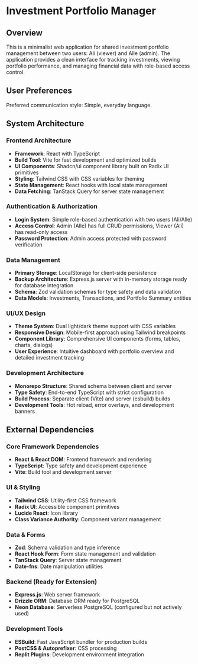 # Investment Portfolio Manager

## Overview

This is a minimalist web application for shared investment portfolio management between two users: Ali (viewer) and Alle (admin). The application provides a clean interface for tracking investments, viewing portfolio performance, and managing financial data with role-based access control.

## User Preferences

Preferred communication style: Simple, everyday language.

## System Architecture

### Frontend Architecture
- **Framework**: React with TypeScript
- **Build Tool**: Vite for fast development and optimized builds
- **UI Components**: Shadcn/ui component library built on Radix UI primitives
- **Styling**: Tailwind CSS with CSS variables for theming
- **State Management**: React hooks with local state management
- **Data Fetching**: TanStack Query for server state management

### Authentication & Authorization
- **Login System**: Simple role-based authentication with two users (Ali/Alle)
- **Access Control**: Admin (Alle) has full CRUD permissions, Viewer (Ali) has read-only access
- **Password Protection**: Admin access protected with password verification

### Data Management
- **Primary Storage**: LocalStorage for client-side persistence
- **Backup Architecture**: Express.js server with in-memory storage ready for database integration
- **Schema**: Zod validation schemas for type safety and data validation
- **Data Models**: Investments, Transactions, and Portfolio Summary entities

### UI/UX Design
- **Theme System**: Dual light/dark theme support with CSS variables
- **Responsive Design**: Mobile-first approach using Tailwind breakpoints
- **Component Library**: Comprehensive UI components (forms, tables, charts, dialogs)
- **User Experience**: Intuitive dashboard with portfolio overview and detailed investment tracking

### Development Architecture
- **Monorepo Structure**: Shared schema between client and server
- **Type Safety**: End-to-end TypeScript with strict configuration
- **Build Process**: Separate client (Vite) and server (esbuild) builds
- **Development Tools**: Hot reload, error overlays, and development banners

## External Dependencies

### Core Framework Dependencies
- **React & React DOM**: Frontend framework and rendering
- **TypeScript**: Type safety and development experience
- **Vite**: Build tool and development server

### UI & Styling
- **Tailwind CSS**: Utility-first CSS framework
- **Radix UI**: Accessible component primitives
- **Lucide React**: Icon library
- **Class Variance Authority**: Component variant management

### Data & Forms
- **Zod**: Schema validation and type inference
- **React Hook Form**: Form state management and validation
- **TanStack Query**: Server state management
- **Date-fns**: Date manipulation utilities

### Backend (Ready for Extension)
- **Express.js**: Web server framework
- **Drizzle ORM**: Database ORM ready for PostgreSQL
- **Neon Database**: Serverless PostgreSQL (configured but not actively used)

### Development Tools
- **ESBuild**: Fast JavaScript bundler for production builds
- **PostCSS & Autoprefixer**: CSS processing
- **Replit Plugins**: Development environment integration